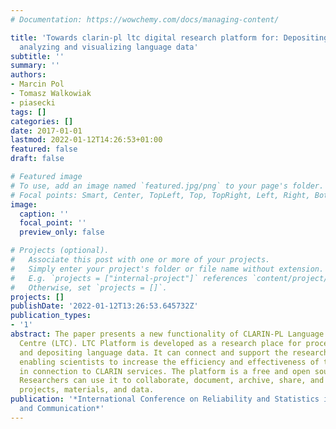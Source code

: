```yaml
---
# Documentation: https://wowchemy.com/docs/managing-content/

title: 'Towards clarin-pl ltc digital research platform for: Depositing, processing,
  analyzing and visualizing language data'
subtitle: ''
summary: ''
authors:
- Marcin Pol
- Tomasz Walkowiak
- piasecki
tags: []
categories: []
date: 2017-01-01
lastmod: 2022-01-12T14:26:53+01:00
featured: false
draft: false

# Featured image
# To use, add an image named `featured.jpg/png` to your page's folder.
# Focal points: Smart, Center, TopLeft, Top, TopRight, Left, Right, BottomLeft, Bottom, BottomRight.
image:
  caption: ''
  focal_point: ''
  preview_only: false

# Projects (optional).
#   Associate this post with one or more of your projects.
#   Simply enter your project's folder or file name without extension.
#   E.g. `projects = ["internal-project"]` references `content/project/deep-learning/index.md`.
#   Otherwise, set `projects = []`.
projects: []
publishDate: '2022-01-12T13:26:53.645732Z'
publication_types:
- '1'
abstract: The paper presents a new functionality of CLARIN-PL Language Technology
  Centre (LTC). LTC Platform is developed as a research place for processing, visualizing
  and depositing language data. It can connect and support the research workflow,
  enabling scientists to increase the efficiency and effectiveness of their research
  in connection to CLARIN services. The platform is a free and open source web application.
  Researchers can use it to collaborate, document, archive, share, and register research
  projects, materials, and data.
publication: '*International Conference on Reliability and Statistics in Transportation
  and Communication*'
---
```

